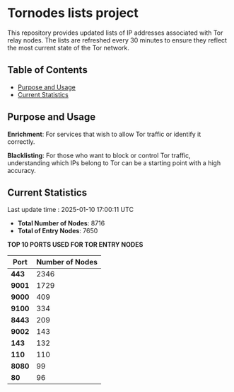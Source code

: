 # Tornodes lists project

This repository provides updated lists of IP addresses associated with Tor relay nodes. The lists are refreshed every 30 minutes to ensure they reflect the most current state of the Tor network.

## Table of Contents

- [Purpose and Usage](#purpose-and-usage)
- [Current Statistics](#current-statistics)


## Purpose and Usage

**Enrichment**: For services that wish to allow Tor traffic or identify it correctly.

**Blacklisting**: For those who want to block or control Tor traffic, understanding which IPs belong to Tor can be a starting point with a high accuracy.

## Current Statistics

Last update time : 2025-01-10 17:00:11 UTC

- **Total Number of Nodes**: 8716
- **Total of Entry Nodes**: 7650

**TOP 10 PORTS USED FOR TOR ENTRY NODES**

| **Port** | **Number of Nodes** |
|------|-----------------|
| **443**   | 2346  |
| **9001**   | 1729  |
| **9000**   | 409  |
| **9100**   | 334  |
| **8443**   | 209  |
| **9002**   | 143  |
| **143**   | 132  |
| **110**   | 110  |
| **8080**   | 99  |
| **80**   | 96  |

